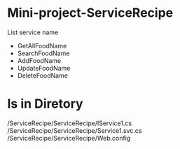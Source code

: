 # Mini-project-ServiceRecipe
 
List service name

- GetAllFoodName
- SearchFoodName
- AddFoodName
- UpdateFoodName
- DeleteFoodName

# Is in Diretory

/ServiceRecipe/ServiceRecipe/IService1.cs <br>
/ServiceRecipe/ServiceRecipe/Service1.svc.cs <br>
/ServiceRecipe/ServiceRecipe/Web.config
